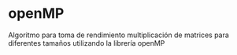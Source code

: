 # openMP
Algoritmo para toma de rendimiento multiplicación de matrices para diferentes tamaños utilizando la librería openMP
